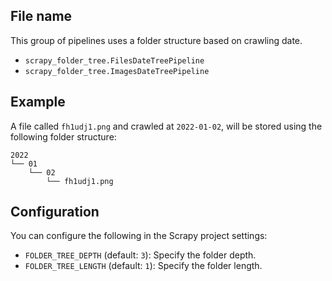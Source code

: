 ## File name

This group of pipelines uses a folder structure based on crawling date.

 - `scrapy_folder_tree.FilesDateTreePipeline`
 - `scrapy_folder_tree.ImagesDateTreePipeline`

## Example

A file called `fh1udj1.png` and crawled at `2022-01-02`, will be stored using the following folder structure:

```
2022
└── 01
    └── 02
        └── fh1udj1.png
```

## Configuration

You can configure the following in the Scrapy project settings:

 - `FOLDER_TREE_DEPTH` (default: `3`): Specify the folder depth.
 - `FOLDER_TREE_LENGTH` (default: `1`): Specify the folder length.